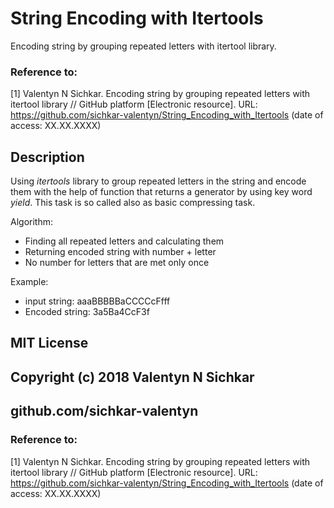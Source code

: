# String Encoding with Itertools
Encoding string by grouping repeated letters with itertool library.

### Reference to:
[1] Valentyn N Sichkar. Encoding string by grouping repeated letters with itertool library // GitHub platform [Electronic resource]. URL: https://github.com/sichkar-valentyn/String_Encoding_with_Itertools (date of access: XX.XX.XXXX)

## Description
Using _itertools_ library to group repeated letters in the string and encode them with the help of function that returns a generator by using key word _yield_. This task is so called also as basic compressing task.

Algorithm:
* Finding all repeated letters and calculating them
* Returning encoded string with number + letter
* No number for letters that are met only once

Example:
* input string: aaaBBBBBaCCCCcFfff
* Encoded string: 3a5Ba4CcF3f

## MIT License
## Copyright (c) 2018 Valentyn N Sichkar
## github.com/sichkar-valentyn
### Reference to:
[1] Valentyn N Sichkar. Encoding string by grouping repeated letters with itertool library // GitHub platform [Electronic resource]. URL: https://github.com/sichkar-valentyn/String_Encoding_with_Itertools (date of access: XX.XX.XXXX)

